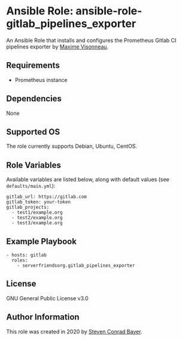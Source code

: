 # Ansible Role: ansible-role-gitlab_pipelines_exporter

An Ansible Role that installs and configures the Prometheus Gitlab CI pipelines exporter by [Maxime Visonneau](https://github.com/mvisonneau/gitlab-ci-pipelines-exporter).

## Requirements

- Prometheus instance

## Dependencies

None

## Supported OS

The role currently supports Debian, Ubuntu, CentOS.

## Role Variables

Available variables are listed below, along with default values (see `defaults/main.yml`):

    gitlab_url: https://gitlab.com
    gitlab_token: your-token
    gitlab_projects:
      - test1/example.org
      - test2/example.org
      - test3/example.org

## Example Playbook

    - hosts: gitlab
      roles:
        - serverfriendsorg.gitlab_pipelines_exporter

## License

GNU General Public License v3.0

## Author Information

This role was created in 2020 by [Steven Conrad Bayer](https://steven.serverfriends.org/).
